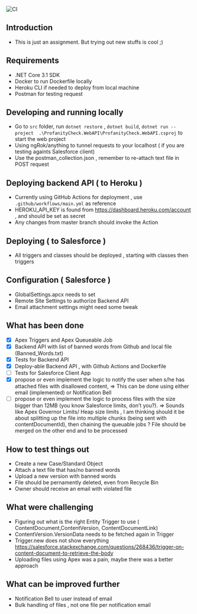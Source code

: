 ![CI](https://github.com/5c0r/profanity-check-api/workflows/CI/badge.svg)

## Introduction
- This is just an assignment. But trying out new stuffs is cool ;)

## Requirements
- .NET Core 3.1 SDK
- Docker to run Dockerfile locally
- Heroku CLI if needed to deploy from local machine
- Postman for testing request

## Developing and running locally
- Go to `src` folder, run `dotnet restore` , `dotnet build`, `dotnet run --project  .\ProfanityCheck.WebAPI\ProfanityCheck.WebAPI.csproj` to start the web project
- Using ngRok/anything to tunnel requests to your localhost ( if you are testing againts Salesforce client)
- Use the postman_collection.json , remember to re-attach text file in POST request

## Deploying backend API ( to Heroku )
- Currently using GitHub Actions for deployment , use `.github/workflows/main.yml` as reference
- HEROKU_API_KEY is found from https://dashboard.heroku.com/account , and should be set as secret
- Any changes from master branch should invoke the Action

## Deploying ( to Salesforce )
- All triggers and classes should be deployed , starting with classes then triggers

## Configuration ( Salesforce )
- GlobalSettings.apcx needs to set 
- Remote Site Settings to authorize Backend API
- Email attachment settings might need some tweak

## What has been done
- [X] Apex Triggers and Apex Queueable Job 
- [X] Backend API with list of banned words from Github and local file (Banned_Words.txt)
- [X] Tests for Backend API 
- [X] Deploy-able Backend API , with Github Actions and Dockerfile
- [ ] Tests for Salesforce Client App
- [X] propose or even implement the logic to notify the user when s/he has attached files with disallowed content,
=> This can be done using either email (implemented) or Notification Bell
- [ ] propose or even implement the logic to process files with the size bigger than 12MB (you know Salesforce limits, don’t you?).
=> Sounds like Apex Governor Limits/ Heap size limits , I am thinking should it be about splitting up the file into multiple chunks (being sent with contentDocumentId), then chaining the queuable jobs ? File should be merged on the other end and to be processed
## How to test things out
- Create a new Case/Standard Object
- Attach a text file that has/no banned words
- Upload a new version with banned words
- File should be pernamently deleted, even from Recycle Bin
- Owner should receive an email with violated file

## What were challenging
- Figuring out what is the right Entity Trigger to use ( ContentDocument,ContentVersion, ContentDocumentLink) 
- ContentVersion.VersionData needs to be fetched again in Trigger
- Trigger.new does not show everything
https://salesforce.stackexchange.com/questions/268436/trigger-on-content-document-to-retrieve-the-body
- Uploading files using Apex was a pain, maybe there was a better approach


## What can be improved further
- Notification Bell to user instead of email 
- Bulk handling of files , not one file per notification email


